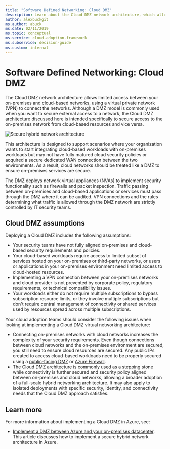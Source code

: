 ```yaml
---
title: "Software Defined Networking: Cloud DMZ"
description: Learn about the Cloud DMZ network architecture, which allows limited access between your on-premises and cloud-based networks by using a VPN.
author: alexbuckgit
ms.author: abuck
ms.date: 02/11/2019
ms.topic: conceptual
ms.service: cloud-adoption-framework
ms.subservice: decision-guide
ms.custom: internal
---
```


# Software Defined Networking: Cloud DMZ

The Cloud DMZ network architecture allows limited access between your on-premises and cloud-based networks, using a virtual private network (VPN) to connect the networks. Although a DMZ model is commonly used when you want to secure external access to a network, the Cloud DMZ architecture discussed here is intended specifically to secure access to the on-premises network from cloud-based resources and vice versa.

![Secure hybrid network architecture](/azure/architecture/reference-architectures/dmz/images/dmz-private.png)

This architecture is designed to support scenarios where your organization wants to start integrating cloud-based workloads with on-premises workloads but may not have fully matured cloud security policies or acquired a secure dedicated WAN connection between the two environments. As a result, cloud networks should be treated like a DMZ to ensure on-premises services are secure.

The DMZ deploys network virtual appliances (NVAs) to implement security functionality such as firewalls and packet inspection. Traffic passing between on-premises and cloud-based applications or services must pass through the DMZ where it can be audited. VPN connections and the rules determining what traffic is allowed through the DMZ network are strictly controlled by IT security teams.

## Cloud DMZ assumptions

Deploying a Cloud DMZ includes the following assumptions:

- Your security teams have not fully aligned on-premises and cloud-based security requirements and policies.
- Your cloud-based workloads require access to limited subset of services hosted on your on-premises or third-party networks, or users or applications in your on-premises environment need limited access to cloud-hosted resources.
- Implementing a VPN connection between your on-premises networks and cloud provider is not prevented by corporate policy, regulatory requirements, or technical compatibility issues.
- Your workloads either do not require multiple subscriptions to bypass subscription resource limits, or they involve multiple subscriptions but don't require central management of connectivity or shared services used by resources spread across multiple subscriptions.

Your cloud adoption teams should consider the following issues when looking at implementing a Cloud DMZ virtual networking architecture:

- Connecting on-premises networks with cloud networks increases the complexity of your security requirements. Even though connections between cloud networks and the on-premises environment are secured, you still need to ensure cloud resources are secured. Any public IPs created to access cloud-based workloads need to be properly secured using a [public-facing DMZ](/azure/architecture/reference-architectures/dmz/secure-vnet-dmz?toc=/azure/cloud-adoption-framework/toc.json&bc=/azure/cloud-adoption-framework/_bread/toc.json) or [Azure Firewall](/azure/firewall/overview).
- The Cloud DMZ architecture is commonly used as a stepping stone while connectivity is further secured and security policy aligned between on-premises and cloud networks, allowing a broader adoption of a full-scale hybrid networking architecture. It may also apply to isolated deployments with specific security, identity, and connectivity needs that the Cloud DMZ approach satisfies.

## Learn more

For more information about implementing a Cloud DMZ in Azure, see:

- [Implement a DMZ between Azure and your on-premises datacenter](/azure/architecture/reference-architectures/dmz/secure-vnet-dmz). This article discusses how to implement a secure hybrid network architecture in Azure.
